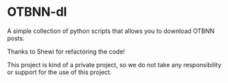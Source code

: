 # OTBNN-dl

A simple collection of python scripts that allows you to download OTBNN posts.

Thanks to Shewi for refactoring the code!

This project is kind of a private project, so we do not take any responsibility or support for the use of this project.